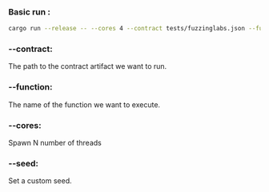 ### Basic run :

```sh
cargo run --release -- --cores 4 --contract tests/fuzzinglabs.json --function "test_symbolic_execution"
```

### --contract:
The path to the contract artifact we want to run.

### --function:
The name of the function we want to execute.

### --cores:
Spawn N number of threads

### --seed:
Set a custom seed.
